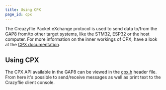 ```yaml
---
title: Using CPX
page_id: cpx
---
```


The Creazyflie Packet eXchange protocol is used to send data to/from the GAP8 from/to other target systems,
like the STM32, ESP32 or the host computer. For more information on the inner workings of CPX, have a look
at the [CPX documentation](https://www.bitcraze.io/documentation/repository/crazyflie-firmware/master/functional-areas/cpx/).

## Using CPX

The CPX API available in the GAP8 can be viewed in the [cpx.h](https://github.com/bitcraze/aideck-gap8-examples/blob/master/lib/cpx/inc/cpx.h)
header file. From here it's possible to send/receive messages as well as print text to the Crazyflie
client console.
